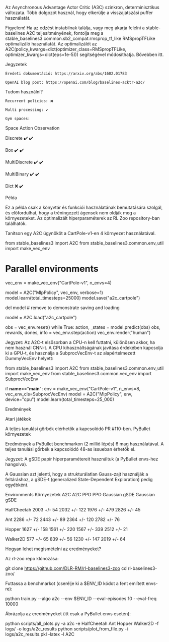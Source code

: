 

Az Asynchronous Advantage Actor Critic (A3C) szinkron, determinisztikus változata. Több dolgozót használ, hogy elkerülje a visszajátszási puffer használatát.

Figyelem!
Ha az edzést instabilnak találja, vagy meg akarja felelni a stable-baselines A2C teljesítményének, fontolja meg a stable_baselines3.common.sb2_compat.rmsprop_tf_like RMSpropTFLike optimalizáló használatát. Az optimalizálót az A2C(policy_kwargs=dict(optimizer_class=RMSpropTFLike, optimizer_kwargs=dict(eps=1e-5))) segítségével módosíthatja. Bővebben itt. 



Jegyzetek

    Eredeti dokumentáció: https://arxiv.org/abs/1602.01783

    OpenAI blog post: https://openai.com/blog/baselines-acktr-a2c/


Tudom használni?

    Recurrent policies: ❌

    Multi processing: ✔️

    Gym spaces:

Space			Action		Observation

Discrete		✔️			✔️

Box			✔️			✔️

MultiDiscrete	✔️			✔️

MultiBinary		✔️			✔️

Dict			❌			✔️


Példa

Ez a példa csak a könyvtár és funkciói használatának bemutatására szolgál, és előfordulhat, hogy a tréningezett ágensek nem oldják meg a környezeteket. Az optimalizált hiperparaméterek az RL Zoo repository-ban találhatók.

Tanítson egy A2C ügynököt a CartPole-v1-en 4 környezet használatával.

from stable_baselines3 import A2C
from stable_baselines3.common.env_util import make_vec_env

# Parallel environments
vec_env = make_vec_env("CartPole-v1", n_envs=4)

model = A2C("MlpPolicy", vec_env, verbose=1)
model.learn(total_timesteps=25000)
model.save("a2c_cartpole")

del model # remove to demonstrate saving and loading

model = A2C.load("a2c_cartpole")

obs = vec_env.reset()
while True:
    action, _states = model.predict(obs)
    obs, rewards, dones, info = vec_env.step(action)
    vec_env.render("human")


Jegyzet:
Az A2C-t elsősorban a CPU-n kell futtatni, különösen akkor, ha nem használ CNN-t. A CPU kihasználtságának javítása érdekében kapcsolja ki a GPU-t, és használja a SubprocVecEnv-t az alapértelmezett DummyVecEnv helyett:

from stable_baselines3 import A2C
from stable_baselines3.common.env_util import make_vec_env
from stable_baselines3.common.vec_env import SubprocVecEnv

if __name__=="__main__":
    env = make_vec_env("CartPole-v1", n_envs=8, vec_env_cls=SubprocVecEnv)
    model = A2C("MlpPolicy", env, device="cpu")
    model.learn(total_timesteps=25_000)





Eredmények

Atari játékok

A teljes tanulási görbék elérhetők a kapcsolódó PR #110-ben.
PyBullet környezetek

Eredmények a PyBullet benchmarkon (2 millió lépés) 6 mag használatával. A teljes tanulási görbék a kapcsolódó 48-as issueban érhetők el.

Jegyzet:
A gSDE papír hiperparamétereit használtuk (a PyBullet envs-hez hangolva).

A Gaussian azt jelenti, hogy a strukturálatlan Gauss-zajt használják a feltáráshoz, a gSDE-t (generalized State-Dependent Exploration) pedig egyébként.


Environments
Környezetek		A2C			A2C			PPO			PPO
			Gaussian		gSDE			Gaussian		gSDE

HalfCheetah		2003 +/- 54		2032 +/- 122	1976 +/- 479	2826 +/- 45

Ant			2286 +/- 72		2443 +/- 89		2364 +/- 120	2782 +/- 76

Hopper		1627 +/- 158	1561 +/- 220	1567 +/- 339	2512 +/- 21

Walker2D		577 +/- 65		839 +/- 56		1230 +/- 147	2019 +/- 64



Hogyan lehet megismételni az eredményeket?

Az rl-zoo repo klónozása:

git clone https://github.com/DLR-RM/rl-baselines3-zoo
cd rl-baselines3-zoo/

Futtassa a benchmarkot (cserélje ki a $ENV_ID kódot a fent említett envs-re):

python train.py --algo a2c --env $ENV_ID --eval-episodes 10 --eval-freq 10000

Ábrázolja az eredményeket (itt csak a PyBullet envs esetén):

python scripts/all_plots.py -a a2c -e HalfCheetah Ant Hopper Walker2D -f logs/ -o logs/a2c_results
python scripts/plot_from_file.py -i logs/a2c_results.pkl -latex -l A2C

